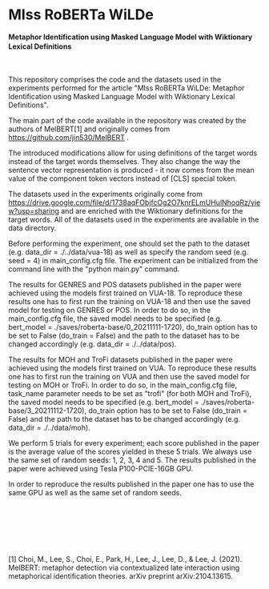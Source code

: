 # MIss RoBERTa WiLDe
**Metaphor Identification using Masked Language Model with Wiktionary Lexical Definitions**
ㅤㅤ

ㅤ
ㅤ


This repository comprises the code and the datasets used in the experiments performed for the article "MIss RoBERTa WiLDe: Metaphor Identification using Masked Language Model with Wiktionary Lexical Definitions".

The main part of the code available in the repository was created by the authors of MelBERT[1] and originally comes from https://github.com/jin530/MelBERT . 

The introduced modifications allow for using definitions of the target words instead of the target words themselves. They also change the way the sentence vector representation is produced - it now comes from the mean value of the component token vectors instead of [CLS] special token.  

The datasets used in the experiments originally come from https://drive.google.com/file/d/1738aqFObjfcOg2O7knrELmUHulNhoqRz/view?usp=sharing and are enriched with the Wiktionary definitions for the target words. All of the datasets used in the experiments are available in the data directory. 

Before performing the experiment, one should set the path to the dataset (e.g. data_dir = ./../data/vua-18) as well as specify the random seed (e.g. seed = 4) in main_config.cfg file. The experiment can be initialized from the command line with the "python main.py" command.

The results for GENRES and POS datasets published in the paper were achieved using the models first trained on VUA-18. To reproduce these results one has to first run the training on VUA-18 and then use the saved model for testing on GENRES or POS. In order to do so, in the main_config.cfg file, the saved model needs to be specified (e.g. bert_model = ./saves/roberta-base/0_20211111-1720), do_train option has to be set to False (do_train = False) and the path to the dataset has to be changed accordingly (e.g. data_dir = ./../data/pos).

The results for MOH and TroFi datasets published in the paper were achieved using the models first trained on VUA. To reproduce these results one has to first run the training on VUA and then use the saved model for testing on MOH or TroFi. In order to do so, in the main_config.cfg file, task_name parameter needs to be set as "trofi" (for both MOH and TroFi), the saved model needs to be specified (e.g. bert_model = ./saves/roberta-base/3_20211112-1720), do_train option has to be set to False (do_train = False) and the path to the dataset has to be changed accordingly (e.g. data_dir = ./../data/moh).

We perform 5 trials for every experiment; each score published in the paper is the average value of the scores yielded in these 5 trials. We always use the same set of random seeds: 1, 2, 3, 4 and 5. The results published in the paper were achieved using Tesla P100-PCIE-16GB GPU.

In order to reproduce the results published in the paper one has to use the same GPU as well as the same set of random seeds. 

ㅤㅤ

ㅤㅤ

ㅤㅤ


[1] Choi, M., Lee, S., Choi, E., Park, H., Lee, J., Lee, D., & Lee, J. (2021). MelBERT: metaphor detection via contextualized late interaction using metaphorical identification theories. arXiv preprint arXiv:2104.13615.


